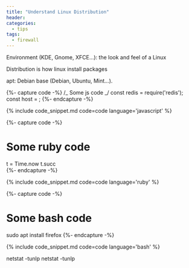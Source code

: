 ```yaml
---
title: "Understand Linux Distribution"
header:
categories:
  - tips
tags:
  - firewall
---
```


Environment (KDE, Gnome, XFCE...): the look and feel of a Linux

Distribution is how linux install packages

apt: Debian base (Debian, Ubuntu, Mint...).

{%- capture code -%}
/_ Some js code _/
const redis = require('redis');
const host = <HOSTNAME>;
{%- endcapture -%}

{% include code_snippet.md code=code language='javascript' %}

{%- capture code -%}

# Some ruby code

t = Time.now
t.succ  
{%- endcapture -%}

{% include code_snippet.md code=code language='ruby' %}

{%- capture code -%}

# Some bash code

sudo apt install firefox
{%- endcapture -%}

{% include code_snippet.md code=code language='bash' %}

netstat -tunlp
netstat -tunlp
